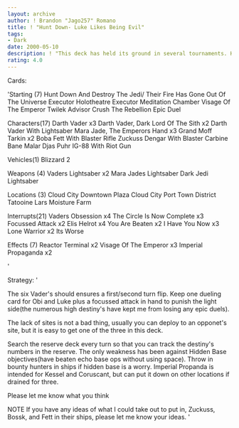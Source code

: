 ```yaml
---
layout: archive
author: ! Brandon "Jago257" Romano
title: ! "Hunt Down- Luke Likes Being Evil"
tags:
- Dark
date: 2000-05-10
description: ! "This deck has held its ground in several tournaments. Has a lot of power, even though it may not seem like it."
rating: 4.0
---
```

Cards: 

'Starting (7)
Hunt Down And Destroy The Jedi/ Their Fire Has Gone Out Of The Universe
Executor Holotheatre
Executor Meditation Chamber
Visage Of The Emperor
Twilek Advisor
Crush The Rebellion
Epic Duel

Characters(17)
Darth Vader x3
Darth Vader, Dark Lord Of The Sith x2
Darth Vader With Lightsaber
Mara Jade, The Emperors Hand x3
Grand Moff Tarkin x2
Boba Fett With Blaster Rifle
Zuckuss
Dengar With Blaster Carbine
Bane Malar
Djas Puhr
IG-88 With Riot Gun

Vehicles(1)
Blizzard 2

Weapons (4)
Vaders Lightsaber x2
Mara Jades Lightsaber
Dark Jedi Lightsaber

Locations (3)
Cloud City Downtown Plaza
Cloud City Port Town District
Tatooine Lars Moisture Farm

Interrupts(21)
Vaders Obsession x4
The Circle Is Now Complete x3
Focussed Attack x2
Elis Helrot x4
You Are Beaten x2
I Have You Now x3
Lone Warrior x2
Its Worse

Effects (7)
Reactor Terminal x2
Visage Of The Emperor x3
Imperial Propaganda x2


'

Strategy: '

The six Vader's should ensures a first/second turn
flip. Keep one dueling card for Obi and Luke plus
a focussed attack in hand to punish the light side(the
numerous high destiny's have kept me from losing any epic
duels).

The lack of sites is not a bad thing, usually
you can deploy to an opponet's site, but it is easy
to get one of the three in this deck.

Search the reserve deck every turn so that you can track the
destiny's numbers in the reserve. The only weakness
has been against Hidden Base objectives(have beaten
echo base ops without using space). Throw in bounty
hunters in ships if hidden base is a worry. Imperial
Propanda is intended for Kessel and Coruscant, but can
put it down on other locations if drained for three.

Please let me know what you think

NOTE If you have any ideas of what I could take out to put in, Zuckuss, Bossk, and Fett in their ships,
	   please let me know your ideas. '